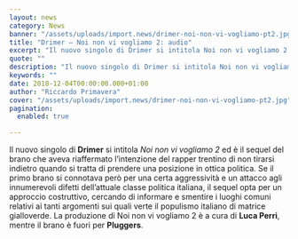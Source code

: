 ```yaml
---
layout: news
category: News
banner: "/assets/uploads/import.news/drimer-noi-non-vi-vogliamo-pt2.jpg"
title: "Drimer – Noi non vi vogliamo 2: audio"
excerpt: "Il nuovo singolo di Drimer si intitola Noi non vi vogliamo 2 ed è il sequel del brano che aveva riaffermato l’intenzione del rapper trentino di non tirarsi indietro quando si tratta di prendere una posizione in ottica politica. Se il primo brano si connotava però per una certa aggressività e un attacco agli innumerevoli [&hellip"
quote: ""
description: "Il nuovo singolo di Drimer si intitola Noi non vi vogliamo 2 ed è il sequel del brano che aveva riaffermato l’intenzione del rapper trentino di non tirarsi indietro quando si tratta di prendere una posizione in ottica politica. Se il primo brano si connotava però per una certa aggressività e un attacco agli innumerevoli [&hellip"
keywords: ""
date: 2018-12-04T00:00:00.000+01:00
author: "Riccardo Primavera"
cover: "/assets/uploads/import.news/drimer-noi-non-vi-vogliamo-pt2.jpg"
pagination:
  enabled: true

---
```


Il nuovo singolo di **Drimer** si intitola _Noi non vi vogliamo 2_ ed è il sequel del brano che aveva riaffermato l’intenzione del rapper trentino di non tirarsi indietro quando si tratta di prendere una posizione in ottica politica. Se il primo brano si connotava però per una certa aggressività e un attacco agli innumerevoli difetti dell’attuale classe politica italiana, il sequel opta per un approccio costruttivo, cercando di informare e smentire i luoghi comuni relativi ai tanti argomenti sui quali verte il populismo italiano di matrice gialloverde. La produzione di Noi non vi vogliamo 2 è a cura di **Luca Perri**, mentre il brano è fuori per **Pluggers**.